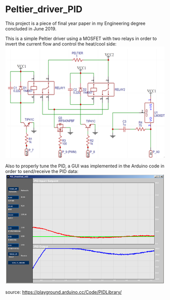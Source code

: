 # Peltier_driver_PID

This project is a piece of final year paper in my Engineering degree concluded in June 2019.

This is a simple Peltier driver using a MOSFET with two relays in order to invert the current flow and control the heat/cool side:  
![alt text](https://github.com/rcharaba/Peltier_driver_PID/blob/master/peltier_driver_circuit.PNG)  
 
 
Also to properly tune the PID, a GUI was implemented in the Arduino code in order to send/receive the PID data:  
![alt text](https://github.com/rcharaba/Peltier_driver_PID/blob/master/pid_control.PNG)   

source: https://playground.arduino.cc/Code/PIDLibrary/
